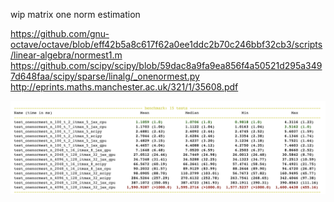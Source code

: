 wip matrix one norm estimation

https://github.com/gnu-octave/octave/blob/eff42b5a8c617f62a0ee1ddc2b70c246bbf32cb3/scripts/linear-algebra/normest1.m
https://github.com/scipy/scipy/blob/59dac8a9fa9ea856f4a50521d295a3497d648faa/scipy/sparse/linalg/_onenormest.py
http://eprints.maths.manchester.ac.uk/321/1/35608.pdf

![benchmarks](./onenormest_benchmark.png)
